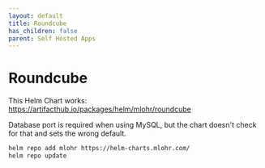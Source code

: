 ```yaml
---
layout: default
title: Roundcube
has_children: false
parent: Self Hosted Apps
---
```


# Roundcube

This Helm Chart works: <https://artifacthub.io/packages/helm/mlohr/roundcube>

Database port is required when using MySQL, but the chart doesn't check for that and sets the wrong default.

```bash
helm repo add mlohr https://helm-charts.mlohr.com/
helm repo update
```
